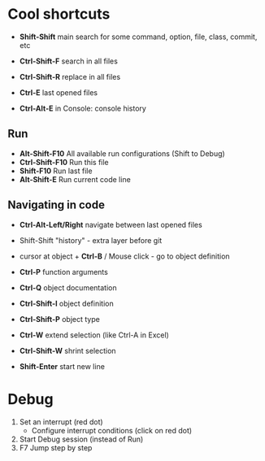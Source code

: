 # Cool shortcuts

* **Shift-Shift**  main search for some command, option, file, class, commit, etc
* **Ctrl-Shift-F**  search in all files
* **Ctrl-Shift-R**  replace in all files

* **Ctrl-E**  last opened files
* **Ctrl-Alt-E** in Console: console history

## Run

* **Alt-Shift-F10** All available run configurations (Shift to Debug)
* **Ctrl-Shift-F10** Run this file
* **Shift-F10** Run last file
* **Alt-Shift-E** Run current code line

## Navigating in code

* **Ctrl-Alt-Left/Right** navigate between last opened files
* Shift-Shift "history" - extra layer before git

* cursor at object + **Ctrl-B** / Mouse click - go to object definition
* **Ctrl-P** function arguments
* **Ctrl-Q** object documentation
* **Ctrl-Shift-I** object definition
* **Ctrl-Shift-P** object type

* **Ctrl-W** extend selection (like Ctrl-A in Excel)
* **Ctrl-Shift-W** shrint selection

* **Shift-Enter** start new line

# Debug

1. Set an interrupt (red dot)
    * Configure interrupt conditions (click on red dot)
2. Start Debug session (instead of Run)
3. F7 Jump step by step 

